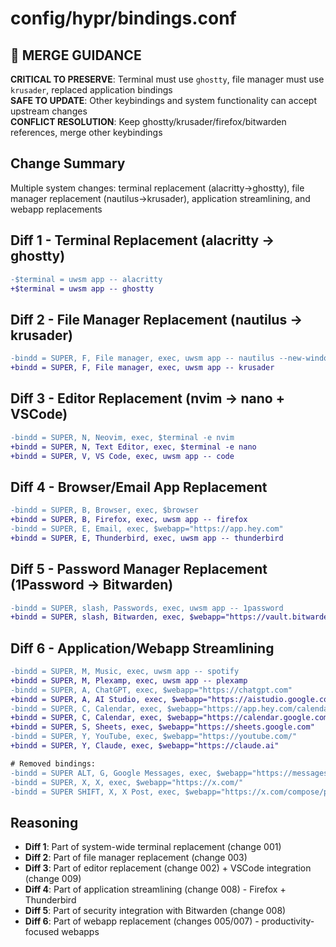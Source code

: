 # config/hypr/bindings.conf

## 🚨 MERGE GUIDANCE
**CRITICAL TO PRESERVE**: Terminal must use `ghostty`, file manager must use `krusader`, replaced application bindings  
**SAFE TO UPDATE**: Other keybindings and system functionality can accept upstream changes  
**CONFLICT RESOLUTION**: Keep ghostty/krusader/firefox/bitwarden references, merge other keybindings

## Change Summary
Multiple system changes: terminal replacement (alacritty→ghostty), file manager replacement (nautilus→krusader), application streamlining, and webapp replacements

## Diff 1 - Terminal Replacement (alacritty → ghostty)
```diff
-$terminal = uwsm app -- alacritty
+$terminal = uwsm app -- ghostty
```

## Diff 2 - File Manager Replacement (nautilus → krusader) 
```diff
-bindd = SUPER, F, File manager, exec, uwsm app -- nautilus --new-window
+bindd = SUPER, F, File manager, exec, uwsm app -- krusader
```

## Diff 3 - Editor Replacement (nvim → nano + VSCode)
```diff
-bindd = SUPER, N, Neovim, exec, $terminal -e nvim
+bindd = SUPER, N, Text Editor, exec, $terminal -e nano
+bindd = SUPER, V, VS Code, exec, uwsm app -- code
```

## Diff 4 - Browser/Email App Replacement
```diff
-bindd = SUPER, B, Browser, exec, $browser
+bindd = SUPER, B, Firefox, exec, uwsm app -- firefox
-bindd = SUPER, E, Email, exec, $webapp="https://app.hey.com"
+bindd = SUPER, E, Thunderbird, exec, uwsm app -- thunderbird
```

## Diff 5 - Password Manager Replacement (1Password → Bitwarden)
```diff
-bindd = SUPER, slash, Passwords, exec, uwsm app -- 1password
+bindd = SUPER, slash, Bitwarden, exec, $webapp="https://vault.bitwarden.com"
```

## Diff 6 - Application/Webapp Streamlining
```diff
-bindd = SUPER, M, Music, exec, uwsm app -- spotify
+bindd = SUPER, M, Plexamp, exec, uwsm app -- plexamp
-bindd = SUPER, A, ChatGPT, exec, $webapp="https://chatgpt.com"
+bindd = SUPER, A, AI Studio, exec, $webapp="https://aistudio.google.com"
-bindd = SUPER, C, Calendar, exec, $webapp="https://app.hey.com/calendar/weeks/"
+bindd = SUPER, C, Calendar, exec, $webapp="https://calendar.google.com"
+bindd = SUPER, S, Sheets, exec, $webapp="https://sheets.google.com"
-bindd = SUPER, Y, YouTube, exec, $webapp="https://youtube.com/"
+bindd = SUPER, Y, Claude, exec, $webapp="https://claude.ai"

# Removed bindings:
-bindd = SUPER ALT, G, Google Messages, exec, $webapp="https://messages.google.com/web/conversations"
-bindd = SUPER, X, X, exec, $webapp="https://x.com/"
-bindd = SUPER SHIFT, X, X Post, exec, $webapp="https://x.com/compose/post"
```

## Reasoning
- **Diff 1**: Part of system-wide terminal replacement (change 001)  
- **Diff 2**: Part of file manager replacement (change 003) 
- **Diff 3**: Part of editor replacement (change 002) + VSCode integration (change 009)
- **Diff 4**: Part of application streamlining (change 008) - Firefox + Thunderbird
- **Diff 5**: Part of security integration with Bitwarden (change 008)
- **Diff 6**: Part of webapp replacement (changes 005/007) - productivity-focused webapps